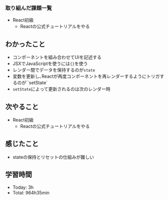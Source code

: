 ### 取り組んだ課題一覧
- React初級
  - Reactの公式チュートリアルをやる
## わかったこと
- コンポーネントを組み合わせてUIを記述する
- JSXでJavaScriptを使うには`{}`を使う
- レンダー間でデータを保持するのが`state`
- 変数を更新し､Reactが再度コンポーネントを再レンダーするようにトリガするのが``setState`
- `setState`によって更新されるのは次のレンダー時
## 次やること
- React初級
  - Reactの公式チュートリアルをやる
## 感じたこと
- stateの保持とリセットの仕組みが難しい
## 学習時間
- Today: 3h
- Total: 964h35min